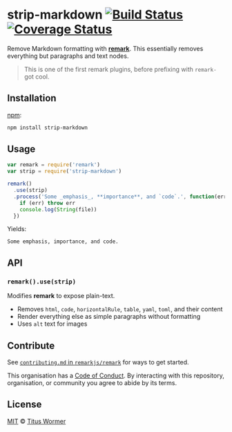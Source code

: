 # strip-markdown [![Build Status][travis-badge]][travis] [![Coverage Status][codecov-badge]][codecov]

Remove Markdown formatting with [**remark**][remark].  This essentially removes
everything but paragraphs and text nodes.

> This is one of the first remark plugins, before prefixing with
> `remark-` got cool.

## Installation

[npm][]:

```bash
npm install strip-markdown
```

## Usage

```javascript
var remark = require('remark')
var strip = require('strip-markdown')

remark()
  .use(strip)
  .process('Some _emphasis_, **importance**, and `code`.', function(err, file) {
    if (err) throw err
    console.log(String(file))
  })
```

Yields:

```text
Some emphasis, importance, and code.
```

## API

### `remark().use(strip)`

Modifies **remark** to expose plain-text.

*   Removes `html`, `code`, `horizontalRule`, `table`, `yaml`, `toml`, and their
    content
*   Render everything else as simple paragraphs without formatting
*   Uses `alt` text for images

## Contribute

See [`contributing.md` in `remarkjs/remark`][contributing] for ways to get
started.

This organisation has a [Code of Conduct][coc].  By interacting with this
repository, organisation, or community you agree to abide by its terms.

## License

[MIT][license] © [Titus Wormer][author]

<!-- Definitions -->

[travis-badge]: https://img.shields.io/travis/remarkjs/strip-markdown.svg

[travis]: https://travis-ci.org/remarkjs/strip-markdown

[codecov-badge]: https://img.shields.io/codecov/c/github/remarkjs/strip-markdown.svg

[codecov]: https://codecov.io/github/remarkjs/strip-markdown

[npm]: https://docs.npmjs.com/cli/install

[license]: license

[author]: https://wooorm.com

[remark]: https://github.com/remarkjs/remark

[contributing]: https://github.com/remarkjs/remark/blob/master/contributing.md

[coc]: https://github.com/remarkjs/remark/blob/master/code-of-conduct.md
